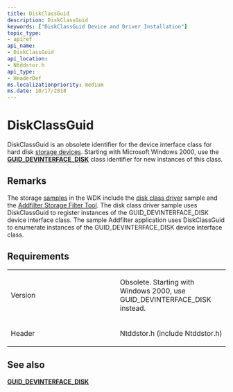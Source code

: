 ```yaml
---
title: DiskClassGuid
description: DiskClassGuid
keywords: ["DiskClassGuid Device and Driver Installation"]
topic_type:
- apiref
api_name:
- DiskClassGuid
api_location:
- Ntddstor.h
api_type:
- HeaderDef
ms.localizationpriority: medium
ms.date: 10/17/2018
---
```


# DiskClassGuid


DiskClassGuid is an obsolete identifier for the device interface class for hard disk [storage devices](../storage/index.md). Starting with Microsoft Windows 2000, use the [**GUID_DEVINTERFACE_DISK**](guid-devinterface-disk.md) class identifier for new instances of this class.

## Remarks

The storage [samples](https://go.microsoft.com/fwlink/p/?LinkId=618052) in the WDK include the [disk class driver](/samples/browse/) sample and the [Addfilter Storage Filter Tool](/samples/browse/). The disk class driver sample uses DiskClassGuid to register instances of the GUID_DEVINTERFACE_DISK device interface class. The sample Addfilter application uses DiskClassGuid to enumerate instances of the GUID_DEVINTERFACE_DISK device interface class.

## Requirements

<table>
<colgroup>
<col width="50%" />
<col width="50%" />
</colgroup>
<tbody>
<tr class="odd">
<td align="left"><p>Version</p></td>
<td align="left"><p>Obsolete. Starting with Windows 2000, use GUID_DEVINTERFACE_DISK instead.</p></td>
</tr>
<tr class="even">
<td align="left"><p>Header</p></td>
<td align="left">Ntddstor.h (include Ntddstor.h)</td>
</tr>
</tbody>
</table>

## See also


[**GUID_DEVINTERFACE_DISK**](guid-devinterface-disk.md)

